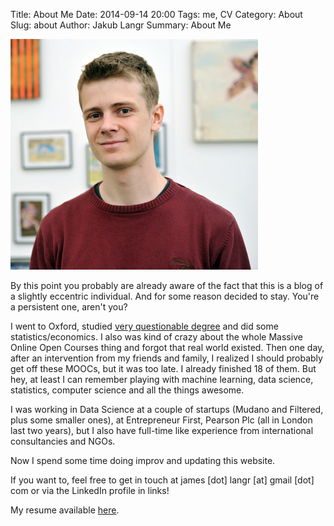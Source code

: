 Title: About Me
Date: 2014-09-14 20:00
Tags: me, CV
Category: About
Slug: about
Author: Jakub Langr
Summary: About Me

![Me](Public/blog/WebSummit_011.JPG "Welcome to my blog!")

By this point you probably are already aware of the fact that this is a blog of a slightly eccentric individual. And for some reason decided to stay. You're a persistent one, aren't you?

I went to Oxford, studied [very questionable degree](https://www.theguardian.com/education/2017/feb/23/ppe-oxford-university-degree-that-rules-britain) and did some statistics/economics. I also was kind of crazy about the whole Massive Online Open Courses thing and forgot that real world existed. Then one day, after an intervention from my friends and family, I realized I should probably get off these MOOCs, but it was too late. I already finished 18 of them. But hey, at least I can remember playing with machine learning, data science, statistics, computer science and all the things awesome.

I was working in Data Science at a couple of startups (Mudano and Filtered, plus some smaller ones), at Entrepreneur First, Pearson Plc (all in London last two years), but I also have full-time like experience from international consultancies and NGOs. 

Now I spend some time doing improv and updating this website.

If you want to, feel free to get in touch at james [dot] langr [at] gmail [dot] com or via the LinkedIn profile in links! 

My resume available [here](http://goo.gl/sEUFMa).
